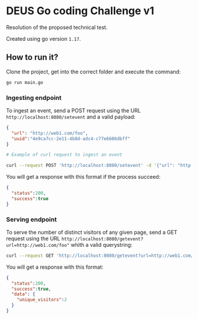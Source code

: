 # DEUS Go coding Challenge v1

Resolution of the proposed technical test.

Created using go version `1.17`.

## How to run it?

Clone the project, get into the correct folder and execute the command:

```bash
go run main.go
```

### Ingesting endpoint

To ingest an event, send a POST request using the URL `http://localhost:8080/setevent` and a valid payload:

```json
{
  "url": "http://web1.com/foo",
  "uuid":"4e9ca7cc-2e11-4b8d-adc4-c77e6606dbff"
}
```

```bash
# Example of curl request to ingest an event

curl --request POST 'http://localhost:8080/setevent' -d '{"url": "http://web1.com/foo", "uuid":"4e9ca7cc-2e11-4b8d-adc4-c77e6606dbff"}'
```

You will get a response with this format if the process succeed:

```json
{
  "status":200,
  "success":true
}
```

### Serving endpoint

To serve the number of distinct visitors of any given page, send a GET request using the URL `http://localhost:8080/getevent?url=http://web1.com/foo"` whith a valid querystring:

```bash
curl --request GET 'http://localhost:8080/getevent?url=http://web1.com/foo'
```
You will get a response with this format:

```json
{
  "status":200,
  "success":true,
  "data": {
    "unique_visitors":2
  }
}
```
